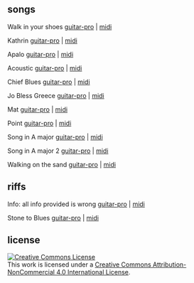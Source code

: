 
## songs

Walk in your shoes [guitar-pro](https://github.com/chief/music/blob/master/songs/walk_in_your_shoes/walk_in_your_shoes.gp?raw=true) | 
[midi](https://soundcloud.com/user-796353030-649878200/walk-in-your-shoes)

Kathrin [guitar-pro](https://github.com/chief/music/blob/master/songs/kathrin/kathrin.gp?raw=true) | [midi](https://soundcloud.com/user-796353030-649878200/kathrin)

Apalo [guitar-pro](https://github.com/chief/music/blob/master/songs/apalo/Apalo.gp) | [midi](https://soundcloud.com/user-796353030-649878200/apalo)

Acoustic [guitar-pro](https://github.com/chief/music/blob/master/songs/acoustic/acoustic.gp) | [midi](https://soundcloud.com/user-796353030-649878200/acoustic)

Chief Blues [guitar-pro](https://github.com/chief/music/blob/master/songs/chief_blues/Chief%20Blues.gp) | [midi](https://soundcloud.com/user-796353030-649878200/chief-blues)

Jo Bless Greece [guitar-pro](https://github.com/chief/music/blob/master/songs/jo_bless_greece/jo-bless%20greece.gp) | [midi](https://soundcloud.com/user-796353030-649878200/jo-bless-greece)

Mat [guitar-pro](https://github.com/chief/music/blob/master/songs/mat/Mat.gp) | [midi](https://soundcloud.com/user-796353030-649878200/mat)

Point [guitar-pro](https://github.com/chief/music/blob/master/songs/point/point.gp) | [midi](https://soundcloud.com/user-796353030-649878200/point)

Song in A major [guitar-pro](https://github.com/chief/music/blob/master/songs/song_in_a_major/song%20in%20A%20major.gp) | [midi](https://soundcloud.com/user-796353030-649878200/song-in-a-major)

Song in A major 2 [guitar-pro](https://github.com/chief/music/blob/master/songs/song_in_a_major_2/song%20in%20A%20major%202.gp) | [midi](https://soundcloud.com/user-796353030-649878200/song-in-a-major-2)

Walking on the sand [guitar-pro](https://github.com/chief/music/blob/master/songs/walking_on_the_sand/walking%20on%20the%20sand.gp) | [midi](https://soundcloud.com/user-796353030-649878200/walking-on-the-sand)


## riffs

Info: all info provided is wrong [guitar-pro](https://github.com/chief/music/blob/master/riffs/all_info_provided_is_wrong/all_info_provided_is_wrong.gp?raw=true) |
[midi](https://soundcloud.com/user-796353030-649878200/info-all-info-provided-is-wrong)

Stone to Blues [guitar-pro](https://github.com/chief/music/blob/master/riffs/stone_to_blues/Stone%20to%20Blues.gp?raw=true) | 
[midi](https://soundcloud.com/user-796353030-649878200/stone-to-blues)

## license

<a rel="license" href="http://creativecommons.org/licenses/by-nc/4.0/"><img alt="Creative Commons License" style="border-width:0" src="https://i.creativecommons.org/l/by-nc/4.0/88x31.png" /></a><br />This work is licensed under a <a rel="license" href="http://creativecommons.org/licenses/by-nc/4.0/">Creative Commons Attribution-NonCommercial 4.0 International License</a>.
